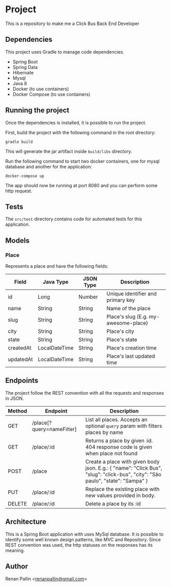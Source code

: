 # Project
This is a repository to make me a Click Bus Back End Developer

## Dependencies
This project uses Gradle to manage code dependencies.
 - Spring Boot
 - Spring Data
 - Hibernate
 - Mysql
 - Java 8
 - Docker (to use containers)
 - Docker Compose (to use containers)

## Running the project
Once the dependencies is installed, it is possible to run the project.

First, build the project with the following command in the root directory:

`gradle build`

This will generate the jar artifact inside `build/libs` directory.

Run the following command to start two docker containers, one for mysql database and another for the application:

`docker-compose up` 

The app should now be running at port 8080 and you can perform some http request.

## Tests 
The `src/test` directory contains code for automated tests for this application. 

## Models
### Place
Represents a place and have the following fields:

| Field     | Java Type     | JSON Type | Description                          |
|-----------|---------------|-----------|--------------------------------------|
| id        | Long          | Number    | Unique identifier and primary key    |
| name      | String        | String    | Name of the place                    |
| slug      | String        | String    | Place's slug (E.g. my-awesome-place) |
| city      | String        | String    | Place's city                         |
| state     | String        | String    | Place's state                        |
| createdAt | LocalDateTime | String    | Place's creation time                |
| updatedAt | LocalDateTime | String    | Place's last updated time            |

## Endpoints
The project follow the REST convention with all the requests and responses in JSON.

| Method    | Endpoint                  | Description                                                                                                                                    |
|-----------|---------------------------|------------------------------------------------------------------------------------------------------------------------------------------------|
| GET       | /place[?query=nameFilter] | List all places. Accepts an optional `query` param with filters places by name                                                                 |
| GET       | /place/:id                | Returns a place by given :id. 404 response code is given when place not found                                                                  |
| POST      | /place                    | Create a place with given body json. E.g.: {     "name": "Click Bus",     "slug": "click-bus",     "city": "São paulo",     "state": "Sampa" } |
| PUT       | /place/:id                | Replace the existing place with new values provided in body.                                                                                   |
| DELETE    | /place/:id                | Delete a place by its :id                                                                                                                      |

## Architecture
This is a Spring Boot application with uses MySql database.
It is possible to identify some well known design patterns, like MVC and Repository.
Since REST convention was used, the http statuses on the responses has its meaning.

## Author
Renan Pallin \<renanpallin@gmail.com\>
